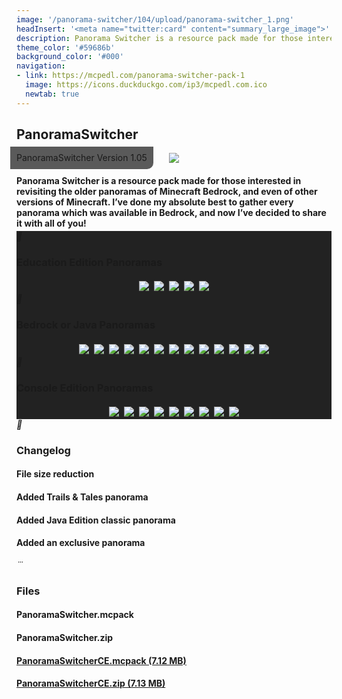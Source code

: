 ```yaml
---
image: '/panorama-switcher/104/upload/panorama-switcher_1.png'
headInsert: '<meta name="twitter:card" content="summary_large_image">'
description: Panorama Switcher is a resource pack made for those interested in revisiting the older panoramas of Minecraft Bedrock, and even of other versions of Minecraft. I’ve done my absolute best to gather every panorama which was available in Bedrock, and now I’ve decided to share it with all of you!
theme_color: '#59686b'
background_color: '#000'
navigation:
- link: https://mcpedl.com/panorama-switcher-pack-1
  image: https://icons.duckduckgo.com/ip3/mcpedl.com.ico
  newtab: true
---
```

## PanoramaSwitcher
<div style="text-align:center"><p style="position:absolute;margin:-10px;border-radius:0 0 10px 0;padding: 10px;background:#333c;line-height:16px">PanoramaSwitcher Version 1.05</p><img src="../104/upload/panorama-switcher_1.png"></div><h4 style="margin-bottom:4px">Panorama Switcher is a resource pack made for those interested in revisiting the older panoramas of Minecraft Bedrock, and even of other versions of Minecraft. I’ve done my absolute best to gather every panorama which was available in Bedrock, and now I’ve decided to share it with all of you!</h4><div class="changelog-container closeable" style="background:#222"><div><i class="material-icons"></i><h3 id="education-edition-panoramas">Education Edition Panoramas</h3><i class="material-icons"></i></div><div style="display:inherit"><div style="text-align:center"><img src="../104/upload/panorama-switcher_2.png" style="max-height:192px;width:auto;max-width:100%;margin:4px"><img src="../104/upload/panorama-switcher_3.png" style="max-height:192px;width:auto;max-width:100%;margin:4px"><img src="../104/upload/panorama-switcher_4.png" style="max-height:192px;width:auto;max-width:100%;margin:4px"><img src="../104/upload/panorama-switcher_5.png" style="max-height:192px;width:auto;max-width:100%;margin:4px"><img src="../104/upload/panorama-switcher_6.png" style="max-height:192px;width:auto;max-width:100%;margin:4px"></div></div></div><div class="changelog-container closeable" style="background:#222"><div><i class="material-icons"></i><h3 id="bedrock-or-java-panoramas">Bedrock or Java Panoramas</h3><i class="material-icons"></i></div><div style="display:inherit"><div style="text-align:center"><img src="../104/upload/panorama-switcher_7.png" style="max-height:192px;width:auto;max-width:100%;margin:4px"><img src="../104/upload/panorama-switcher_8.png" style="max-height:192px;width:auto;max-width:100%;margin:4px"><img src="./upload/panorama-switcher_1.png" style="max-height:192px;width:auto;max-width:100%;margin:4px"><img src="../104/upload/panorama-switcher_10.png" style="max-height:192px;width:auto;max-width:100%;margin:4px"><img src="../104/upload/panorama-switcher_11.png" style="max-height:192px;width:auto;max-width:100%;margin:4px"><img src="../104/upload/panorama-switcher_12.png" style="max-height:192px;width:auto;max-width:100%;margin:4px"><img src="../104/upload/panorama-switcher_13.png" style="max-height:192px;width:auto;max-width:100%;margin:4px"><img src="../104/upload/panorama-switcher_14.png" style="max-height:192px;width:auto;max-width:100%;margin:4px"><img src="../104/upload/panorama-switcher_15.png" style="max-height:192px;width:auto;max-width:100%;margin:4px"><img src="../104/upload/panorama-switcher_16.png" style="max-height:192px;width:auto;max-width:100%;margin:4px"><img src="../104/upload/panorama-switcher_17.png" style="max-height:192px;width:auto;max-width:100%;margin:4px"><img src="./upload/panorama-switcher_2.png" style="max-height:192px;width:auto;max-width:100%;margin:4px"><img src="../104/upload/panorama-switcher_18.png" style="max-height:192px;width:auto;max-width:100%;margin:4px"></div></div></div><div class="changelog-container closeable" style="background:#222"><div><i class="material-icons"></i><h3 id="console-edition-pamoramas">Console Edition Panoramas</h3><i class="material-icons"></i></div><div style="display:inherit"><div style="text-align:center"><img src="../104/upload/panorama-switcher_19.png" style="max-height:192px;width:auto;max-width:100%;margin:4px"><img src="../104/upload/panorama-switcher_20.png" style="max-height:192px;width:auto;max-width:100%;margin:4px"><img src="../104/upload/panorama-switcher_21.png" style="max-height:192px;width:auto;max-width:100%;margin:4px"><img src="../104/upload/panorama-switcher_22.png" style="max-height:192px;width:auto;max-width:100%;margin:4px"><img src="../104/upload/panorama-switcher_23.png" style="max-height:192px;width:auto;max-width:100%;margin:4px"><img src="../104/upload/panorama-switcher_24.png" style="max-height:192px;width:auto;max-width:100%;margin:4px"><img src="../104/upload/panorama-switcher_25.png" style="max-height:192px;width:auto;max-width:100%;margin:4px"><img src="../104/upload/panorama-switcher_26.png" style="max-height:192px;width:auto;max-width:100%;margin:4px"><img src="../104/upload/panorama-switcher_27.png" style="max-height:192px;width:auto;max-width:100%;margin:4px"></div></div></div><div class="changelog-container"><i class="material-icons"></i><h3 id="changelog">Changelog</h3><h4>File size reduction</h4><h4>Added Trails &amp; Tales panorama</h4><h4>Added Java Edition classic panorama</h4><h4>Added an exclusive panorama</h4></div><div class="changelog-container"><i class="material-icons"></i><h3 id="files">Files</h3><a><h4>PanoramaSwitcher.mcpack</h4></a><a><h4>PanoramaSwitcher.zip</h4></a><a href="https://github.com/Kee7702/Projects-Legacy/releases/download/77a10c9ad36a6/PanoramaSwitcherCE.mcpack"><h4>PanoramaSwitcherCE.mcpack (7.12 MB)</h4></a><a href="https://github.com/Kee7702/Projects-Legacy/releases/download/77a10c9ad36a6/PanoramaSwitcherCE.zip"><h4>PanoramaSwitcherCE.zip (7.13 MB)</h4></a></div>
